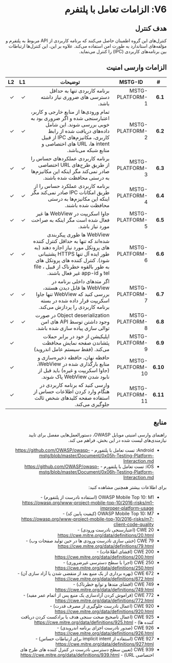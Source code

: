 <div dir="rtl" markdown="1">

# V6: الزامات تعامل با پلتفرم

## هدف کنترل

کنترل‌های این گروه اطمینان حاصل می‌کنند که برنامه کاربردی از API مربوط به پلتفرم و مؤلفه‌های استاندارد به طورت امن استفاده می‌کند. علاوه بر این، این کنترل‌ها ارتباطات بین برنامه‌های کاربردی (IPC) را کنترل می‌نماید.

## الزامات وارسی امنیت

| # | MSTG-ID | توضیحات | L1 | L2 |
| -- | -------- | ---------------------- | - | - |
| **6.1** | MSTG-PLATFORM-1 | برنامه کاربردی تنها به حداقل دسترسی های ضروری نیاز داشته باشد. | ✓ | ✓ |
| **6.2** | MSTG-PLATFORM-2 | تمام ورودی‌ها از منابع خارجی و کاربر، اعتبارسنجی شده و اگر ضروری بود به خوبی بررسی شوند. این شامل داده‌های دریافت شده از رابط کاربری، مکانیزم‌های IPC از قبیل intent ها، URL  های اختصاصی و منابع شبکه می‌باشد. | ✓ | ✓ |
| **6.3** | MSTG-PLATFORM-3 | برنامه کاربردی عملکردهای حساس را از طریق طرح‌های URL اختصاصی صادر نمی‌کند مگر اینکه این مکانیزم‌ها به درستی محافظت شده باشند. | ✓ | ✓ |
| **6.4** | MSTG-PLATFORM-4 | برنامه کاربردی عملکرد حساس را از طریق امکانات IPC صادر نمی‌کند مگر اینکه این مکانیزم‌ها به درستی محافظت شده باشند. | ✓ | ✓ |
| **6.5** | MSTG-PLATFORM-5 | جاوا اسکریپت در WebView ها غیر فعال شده است مگر اینکه به صراحت مورد نیاز باشد. | ✓ | ✓ |
| **6.6** | MSTG-PLATFORM-6 | WebView ها طوری پیکربندی شده‌اند که تنها به حداقل کنترل کننده های پروتکل مورد نیاز اجازه دهند (به طور ایده آل تنها HTTPS پشتیبانی شود). کنترل کننده های پروتکل های به طور بالقوه خطرناک از قبیل file ، tel و app-id غیر فعال باشند. | ✓ | ✓ |
| **6.7** | MSTG-PLATFORM-7 | اگر متدهای داخلی برنامه در WebView ها قابل دیدن هستند، بررسی کنید که WebView تنها جاوا اسکریپت قرار داده شده در بسته برنامه کاربردی را پردازش می‌کند. | ✓ | ✓ |
| **6.8** | MSTG-PLATFORM-8 | Object deserialization در صورت وجود داشتن توسط API های امن توالی سازی پیاده سازی شده باشد. | ✓ | ✓ |
| **6.9** | MSTG-PLATFORM-9 | اپلیکیشن از خود در برابر حملات پئشاندن صفحه نمایش محافظت می‌کند. (فقط سیستم عامل اندروید) |  | ✓ |
| **6.10** | MSTG-PLATFORM-10 | حافظه نهان، حافظه ذخیره‌سازی و منابع بارگذاری شده در WebView، (جاوا اسکریپت و غیره) باید قبل از نابود شدن WebView پاک شوند. |  | ✓ |
| **6.11** | MSTG-PLATFORM-11 | وارسی کنید که برنامه کاربردی در هنگام وارد کردن اطلاعات حساس از استفاده صفحه کلیدهای شخص ثالث جلوگیری می‌کند. | | ✓ |

## منابع

راهنمای وارسی امنیتی موبایل OWASP، دستورالعمل‌هایی مفصل برای تایید نیازمندی‌های لیست شده در این بخش، فراهم می کند.

- Android: تست تعامل با پلتفورم - <https://github.com/OWASP/owasp-mstg/blob/master/Document/0x05h-Testing-Platform-Interaction.md>
- iOS: تست تعامل با پلتفورم - <https://github.com/OWASP/owasp-mstg/blob/master/Document/0x06h-Testing-Platform-Interaction.md>

برای اطلاعات بیشتر همچنین مشاهده کنید:

- OWASP Mobile Top 10: M1 (استفاده نادرست از پلتفورم) - <https://owasp.org/www-project-mobile-top-10/2016-risks/m1-improper-platform-usage>
- OWASP Mobile Top 10: M7 (کیفیت پایین کد) - <https://owasp.org/www-project-mobile-top-10/2016-risks/m7-client-code-quality>
- CWE 20 (اعتبارسنجی نادرست ورودی) - <https://cwe.mitre.org/data/definitions/20.html>
- CWE 79 (خنثی سازی نادرست ورودی ها در حین تولید صفحات وب) - <https://cwe.mitre.org/data/definitions/79.html>
- CWE 200 (افشای اطلاعات) - <https://cwe.mitre.org/data/definitions/200.html>
- CWE 250 (اجرا با سطح دسترسی غیرضروری) - <https://cwe.mitre.org/data/definitions/250.html>
- CWE 672 (بهره برداری از یک منبع بعد از منقضی شدن یا آزاد سازی آن) - <https://cwe.mitre.org/data/definitions/672.html>
- CWE 749 (افشای متدها و توابع خطرناک) - <https://cwe.mitre.org/data/definitions/749.html>
- CWE 772 (فراموش کردن آزادسازی یک منبع پس از اتمام عمر مفید) - <https://cwe.mitre.org/data/definitions/772.html>
- CWE 920 (اعمال نادرست جلوگیری از مصرف قدرت) - <https://cwe.mitre.org/data/definitions/920.html>
- CWE 925 (اعمال ناصحیح صحت سنجی هدف با برادکست کردن دریافت کننده ها) - <https://cwe.mitre.org/data/definitions/925.html>
- CWE 926 (صدور نادرست اجزای برنامه اندرویدی) - <https://cwe.mitre.org/data/definitions/926.html>
- CWE 927 (استفاده از implicit intent برای ارتباطات حساس) - <https://cwe.mitre.org/data/definitions/927.html>
- CWE 939 (تعیین سطح دسترسی نادرست در کنترل کننده های طرح های اختصاصی URL) - <https://cwe.mitre.org/data/definitions/939.html>

</div>
